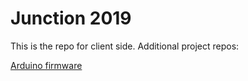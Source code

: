 # Junction 2019

This is the repo for client side. Additional project repos:

[Arduino firmware](https://github.com/Kichkun/ARgry_birds)

